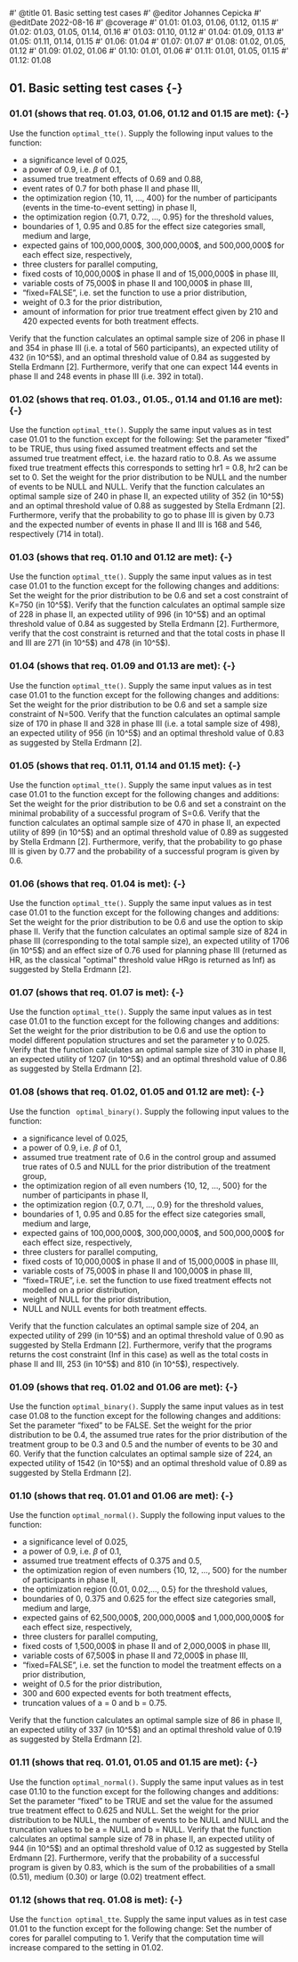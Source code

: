 #' @title 01. Basic setting test cases
#' @editor Johannes Cepicka
#' @editDate 2022-08-16
#' @coverage
#' 01.01: 01.03, 01.06, 01.12, 01.15
#' 01.02: 01.03, 01.05, 01.14, 01.16
#' 01.03: 01.10, 01.12
#' 01.04: 01.09, 01.13
#' 01.05: 01.11, 01.14, 01.15
#' 01.06: 01.04
#' 01.07: 01.07
#' 01.08: 01.02, 01.05, 01.12
#' 01.09: 01.02, 01.06
#' 01.10: 01.01, 01.06
#' 01.11: 01.01, 01.05, 01.15
#' 01.12: 01.08


## 01. Basic setting test cases {-}

### 01.01 (shows that req. 01.03, 01.06, 01.12 and 01.15 are met):  {-}
Use the function `optimal_tte()`. Supply the following input values to the function:
  
  * a significance level of 0.025,
  * a power of 0.9, i.e. $\beta$ of 0.1,
  * assumed true treatment effects of 0.69 and 0.88,
  * event rates of 0.7 for both phase II and phase III,
  * the optimization region {10, 11, …, 400} for the number of participants (events in the time-to-event setting) in phase II,
  * the optimization region {0.71, 0.72, ..., 0.95} for the threshold values,
  * boundaries of 1, 0.95 and 0.85 for the effect size categories small, medium and large,
  * expected gains of 100,000,000\$, 300,000,000\$, and 500,000,000\$ for each effect size, respectively,
  * three clusters for parallel computing,
  * fixed costs of 10,000,000\$ in phase II and of 15,000,000\$ in phase III,
  * variable costs of 75,000\$ in phase II and 100,000\$ in phase III,
  * “fixed=FALSE”, i.e. set the function to use a prior distribution,
  * weight of 0.3 for the prior distribution,
  * amount of information for prior true treatment effect given by 210  and 420 expected events for both treatment effects.

Verify that the function calculates an optimal sample size of 206 in phase II and 354 in phase III (i.e. a total of 560 participants), an expected utility of 432 (in 10^5\$), and an optimal threshold value of 0.84 as suggested by Stella Erdmann [2]. Furthermore, verify that one can expect 144 events in phase II and 248 events in phase III (i.e. 392 in total).

### 01.02 (shows that req. 01.03., 01.05., 01.14 and 01.16 are met):  {-}
Use the function `optimal_tte()`. Supply the same input values as in test case 01.01 to the function except for the following: Set the parameter “fixed” to be TRUE, thus using fixed assumed treatment effects and set the assumed true treatment effect, i.e. the hazard ratio to 0.8. As we assume fixed true treatment effects this corresponds to setting hr1 = 0.8, hr2 can be set to 0. Set the weight for the prior distribution to be NULL and the number of events to be NULL and NULL. 
Verify that the function calculates an optimal sample size of 240 in phase II, an expected utility of 352 (in 10^5\$) and an optimal threshold value of 0.88 as suggested by Stella Erdmann [2]. Furthermore, verify that the probability to go to phase III is given by 0.73 and the expected number of events in phase II and III is 168 and 546, respectively (714 in total).


### 01.03 (shows that req. 01.10 and 01.12 are met):  {-}
Use the function `optimal_tte()`. Supply the same input values as in test case 01.01 to the function except for the following changes and additions: Set the weight for the prior distribution to be 0.6 and set a cost constraint of K=750 (in 10^5\$).
Verify that the function calculates an optimal sample size of 228 in phase II, an expected utility of 996 (in 10^5\$) and an optimal threshold value of 0.84 as suggested by Stella Erdmann [2]. Furthermore, verify that the cost constraint is returned and that the total costs in phase II and III are 271 (in 10^5\$) and 478 (in 10^5\$). 

### 01.04 (shows that req. 01.09 and 01.13 are met):  {-}
Use the function `optimal_tte()`. Supply the same input values as in test case 01.01 to the function except for the following changes and additions: 
Set the weight for the prior distribution to be 0.6  and set a sample size constraint of N=500.
Verify that the function calculates an optimal sample size of 170 in phase II and 328 in phase III (i.e. a total sample size of 498), an expected utility of 956 (in 10^5\$) and an optimal threshold value of 0.83 as suggested by Stella Erdmann [2].

### 01.05 (shows that req. 01.11, 01.14 and 01.15 met):  {-}
Use the function `optimal_tte()`. Supply the same input values as in test case 01.01 to the function except for the following changes and additions: Set the weight for the prior distribution to be 0.6 and set a constraint on the minimal probability of a successful program of S=0.6.
Verify that the function calculates an optimal sample size of 470 in phase II, an expected utility of 899 (in 10^5\$) and an optimal threshold value of 0.89 as suggested by Stella Erdmann [2]. Furthermore, verify, that the probability to go phase III is given by 0.77 and the probability of a successful program is given by 0.6.

### 01.06 (shows that req. 01.04 is met):  {-}
Use the function `optimal_tte()`. Supply the same input values as in test case 01.01 to the function except for the following changes and additions: Set the weight for the prior distribution to be 0.6 and use the option to skip phase II.
Verify that the function calculates an optimal sample size of 824 in phase III (corresponding to the total sample size), an expected utility of 1706 (in 10^5\$) and an effect size of 0.76 used for planning phase III (returned as HR, as the classical "optimal" threshold value HRgo is returned as Inf) as suggested by Stella Erdmann [2].

### 01.07 (shows that req. 01.07 is met):  {-}
Use the function `optimal_tte()`. Supply the same input values as in test case 01.01 to the function except for the following changes and additions: Set the weight for the prior distribution to be 0.6 and use the option to model different population structures and set the parameter $\gamma$ to 0.025.
Verify that the function calculates an optimal sample size of 310 in phase II, an expected utility of 1207 (in 10^5\$) and an optimal threshold value of 0.86 as suggested by Stella Erdmann [2].

### 01.08 (shows that req. 01.02, 01.05 and 01.12 are met):  {-}
Use the function ` optimal_binary()`. Supply the following input values to the function:

  * a significance level of 0.025,
  * a power of 0.9, i.e. $\beta$ of 0.1,
  * assumed true treatment rate of 0.6 in the control group and assumed true rates of 0.5 and NULL for the prior distribution of the treatment group, 
  * the optimization region of all even numbers {10, 12, …, 500} for the number of participants in phase II,
  * the optimization region {0.7, 0.71, …, 0.9} for the threshold values,
  * boundaries of 1, 0.95 and 0.85 for the effect size categories small, medium and large,
  * expected gains of 100,000,000\$, 300,000,000\$, and 500,000,000\$ for each effect size, respectively,
  * three clusters for parallel computing,
  * fixed costs of 10,000,000\$ in phase II and of 15,000,000\$ in phase III,
  * variable costs of 75,000\$ in phase II and 100,000\$ in phase III,
  * “fixed=TRUE”, i.e. set the function to use fixed treatment effects not modelled on a prior distribution,
  * weight of NULL for the prior distribution,
  * NULL and NULL events for both treatment effects.

Verify that the function calculates an optimal sample size of 204, an expected utility of 299 (in 10^5\$) and an optimal threshold value of 0.90 as suggested by Stella Erdmann [2]. Furthermore, verify that the programs returns the cost constraint (Inf in this case) as well as the total costs in phase II and III, 253 (in 10^5\$) and 810 (in 10^5\$), respectively.

### 01.09 (shows that req. 01.02 and 01.06 are met):  {-}
Use the function `optimal_binary()`. Supply the same input values as in test case 01.08 to the function except for the following changes and additions: Set the parameter “fixed” to be FALSE. Set the weight for the prior distribution to be 0.4, the assumed true rates for the prior distribution of the treatment group to be 0.3 and 0.5 and the number of events to be 30 and 60. 
Verify that the function calculates an optimal sample size of 224, an expected utility of 1542 (in 10^5\$) and an optimal threshold value of 0.89 as suggested by Stella Erdmann [2].

### 01.10 (shows that req. 01.01 and 01.06 are met): {-}
Use the function `optimal_normal()`. Supply the following input values to the function:

  * a significance level of 0.025,
  * a power of 0.9, i.e. $\beta$ of 0.1,
  * assumed true treatment effects of 0.375 and 0.5,
  * the optimization region of even numbers {10, 12, …, 500} for the number of participants in phase II,
  * the optimization region {0.01, 0.02,…, 0.5} for the threshold values,
  * boundaries of 0, 0.375 and 0.625 for the effect size categories small, medium and large,
  * expected gains of 62,500,000\$, 200,000,000\$ and 1,000,000,000\$ for each effect size, respectively,
  * three clusters for parallel computing,
  * fixed costs of 1,500,000\$ in phase II and of 2,000,000\$ in phase III,
  * variable costs of 67,500\$ in phase II and 72,000\$ in phase III,
  * “fixed=FALSE”, i.e. set the function to model the treatment effects on a prior distribution,
  * weight of 0.5 for the prior distribution,
  * 300 and 600 expected events for both treatment effects,
  * truncation values of a = 0 and b = 0.75.

Verify that the function calculates an optimal sample size of 86 in phase II, an expected utility of 337 (in 10^5\$) and an optimal threshold value of 0.19 as suggested by Stella Erdmann [2].

### 01.11 (shows that req. 01.01, 01.05 and 01.15 are met): {-}
Use the function `optimal_normal()`. Supply the same input values as in test case 01.10 to the function except for the following changes and additions: Set the parameter “fixed” to be TRUE and set the value for the assumed true treatment effect to 0.625 and NULL. Set the weight for the prior distribution to be NULL, the number of events to be NULL and NULL and the truncation values to be a = NULL and b = NULL.
Verify that the function calculates an optimal sample size of 78 in phase II, an expected utility of 944 (in 10^5\$)  and an optimal threshold value of 0.12 as suggested by Stella Erdmann [2]. Furthermore, verify that the probability of a successful program is given by 0.83, which is the sum of the probabilities of a small (0.51), medium (0.30) or large (0.02) treatment effect.

### 01.12 (shows that req. 01.08 is met): {-}
Use the `function optimal_tte`. Supply the same input values as in test case 01.01 to the function except for the following change: Set the number of cores for parallel computing to 1. Verify that the computation time will increase compared to the setting in 01.02.


